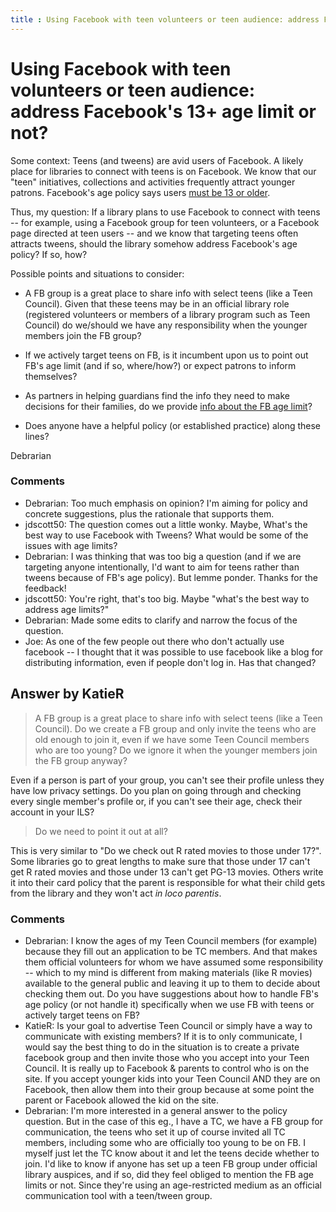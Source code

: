 ```yaml
---
title : Using Facebook with teen volunteers or teen audience: address Facebook's 13+ age limit or not?
---
```

Using Facebook with teen volunteers or teen audience: address Facebook's 13+ age limit or not?
=====================
Some context: Teens (and tweens) are avid users of Facebook. A likely
place for libraries to connect with teens is on Facebook. We know that
our "teen" initiatives, collections and activities frequently attract
younger patrons. Facebook's age policy says users [must be 13 or
older](https://www.facebook.com/help/?faq=210644045634222).

Thus, my question: If a library plans to use Facebook to connect with
teens -- for example, using a Facebook group for teen volunteers, or a
Facebook page directed at teen users -- and we know that targeting teens
often attracts tweens, should the library somehow address Facebook's age
policy? If so, how?

Possible points and situations to consider:

-   A FB group is a great place to share info with select teens (like a
    Teen Council). Given that these teens may be in an official library
    role (registered volunteers or members of a library program such as
    Teen Council) do we/should we have any responsibility when the
    younger members join the FB group?
-   If we actively target teens on FB, is it incumbent upon us to point
    out FB's age limit (and if so, where/how?) or expect patrons to
    inform themselves?

-   As partners in helping guardians find the info they need to make
    decisions for their families, do we provide [info about the FB age
    limit](https://www.facebook.com/help/parents)?

-   Does anyone have a helpful policy (or established practice) along
    these lines?


Debrarian

### Comments ###
* Debrarian: Too much emphasis on opinion? I'm aiming for policy and concrete
suggestions, plus the rationale that supports them.
* jdscott50: The question comes out a little wonky. Maybe, What's the best way to use
Facebook with Tweens? What would be some of the issues with age limits?
* Debrarian: I was thinking that was too big a question (and if we are targeting
anyone intentionally, I'd want to aim for teens rather than tweens
because of FB's age policy). But lemme ponder. Thanks for the feedback!
* jdscott50: You're right, that's too big. Maybe "what's the best way to address age
limits?"
* Debrarian: Made some edits to clarify and narrow the focus of the question.
* Joe: As one of the few people out there who don't actually use facebook -- I
thought that it was possible to use facebook like a blog for
distributing information, even if people don't log in. Has that changed?


Answer by KatieR
----------------
> A FB group is a great place to share info with select teens (like a
> Teen Council). Do we create a FB group and only invite the teens who
> are old enough to join it, even if we have some Teen Council members
> who are too young? Do we ignore it when the younger members join the
> FB group anyway?

Even if a person is part of your group, you can't see their profile
unless they have low privacy settings. Do you plan on going through and
checking every single member's profile or, if you can't see their age,
check their account in your ILS?

> Do we need to point it out at all?

This is very similar to "Do we check out R rated movies to those under
17?". Some libraries go to great lengths to make sure that those under
17 can't get R rated movies and those under 13 can't get PG-13 movies.
Others write it into their card policy that the parent is responsible
for what their child gets from the library and they won't act *in loco
parentis*.

### Comments ###
* Debrarian: I know the ages of my Teen Council members (for example) because they
fill out an application to be TC members. And that makes them official
volunteers for whom we have assumed some responsibility -- which to my
mind is different from making materials (like R movies) available to the
general public and leaving it up to them to decide about checking them
out. Do you have suggestions about how to handle FB's age policy (or not
handle it) specifically when we use FB with teens or actively target
teens on FB?
* KatieR: Is your goal to advertise Teen Council or simply have a way to
communicate with existing members? If it is to only communicate, I would
say the best thing to do in the situation is to create a private
facebook group and then invite those who you accept into your Teen
Council. It is really up to Facebook & parents to control who is on the
site. If you accept younger kids into your Teen Council AND they are on
Facebook, then allow them into their group because at some point the
parent or Facebook allowed the kid on the site.
* Debrarian: I'm more interested in a general answer to the policy question. But in
the case of this eg., I have a TC, we have a FB group for communication,
the teens who set it up of course invited all TC members, including some
who are officially too young to be on FB. I myself just let the TC know
about it and let the teens decide whether to join. I'd like to know if
anyone has set up a teen FB group under official library auspices, and
if so, did they feel obliged to mention the FB age limits or not. Since
they're using an age-restricted medium as an official communication tool
with a teen/tween group.

